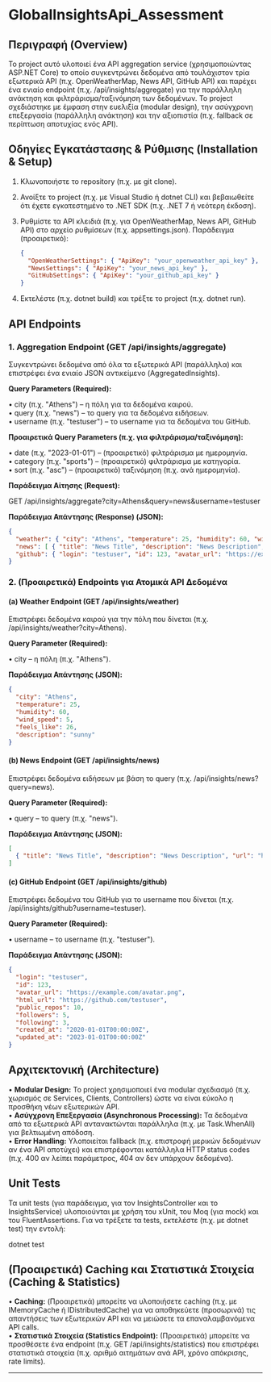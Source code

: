 # GlobalInsightsApi_Assessment

## Περιγραφή (Overview)

Το project αυτό υλοποιεί ένα API aggregation service (χρησιμοποιώντας ASP.NET Core) το οποίο συγκεντρώνει δεδομένα από τουλάχιστον τρία εξωτερικά API (π.χ. OpenWeatherMap, News API, GitHub API) και παρέχει ένα ενιαίο endpoint (π.χ. /api/insights/aggregate) για την παράλληλη ανάκτηση και φιλτράρισμα/ταξινόμηση των δεδομένων. Το project σχεδιάστηκε με έμφαση στην ευελιξία (modular design), την ασύγχρονη επεξεργασία (παράλληλη ανάκτηση) και την αξιοπιστία (π.χ. fallback σε περίπτωση αποτυχίας ενός API).

## Οδηγίες Εγκατάστασης & Ρύθμισης (Installation & Setup)

1. Κλωνοποιήστε το repository (π.χ. με git clone).
2. Ανοίξτε το project (π.χ. με Visual Studio ή dotnet CLI) και βεβαιωθείτε ότι έχετε εγκατεστημένο το .NET SDK (π.χ. .NET 7 ή νεότερη έκδοση).
3. Ρυθμίστε τα API κλειδιά (π.χ. για OpenWeatherMap, News API, GitHub API) στο αρχείο ρυθμίσεων (π.χ. appsettings.json). Παράδειγμα (προαιρετικό):

   ```json
   {
     "OpenWeatherSettings": { "ApiKey": "your_openweather_api_key" },
     "NewsSettings": { "ApiKey": "your_news_api_key" },
     "GitHubSettings": { "ApiKey": "your_github_api_key" }
   }
   ```
4. Εκτελέστε (π.χ. dotnet build) και τρέξτε το project (π.χ. dotnet run).

## API Endpoints

### 1. Aggregation Endpoint (GET /api/insights/aggregate)

Συγκεντρώνει δεδομένα από όλα τα εξωτερικά API (παράλληλα) και επιστρέφει ένα ενιαίο JSON αντικείμενο (AggregatedInsights).

**Query Parameters (Required):**

• city (π.χ. "Athens") – η πόλη για τα δεδομένα καιρού.  
• query (π.χ. "news") – το query για τα δεδομένα ειδήσεων.  
• username (π.χ. "testuser") – το username για τα δεδομένα του GitHub.

**Προαιρετικά Query Parameters (π.χ. για φιλτράρισμα/ταξινόμηση):**

• date (π.χ. "2023-01-01") – (προαιρετικό) φιλτράρισμα με ημερομηνία.  
• category (π.χ. "sports") – (προαιρετικό) φιλτράρισμα με κατηγορία.  
• sort (π.χ. "asc") – (προαιρετικό) ταξινόμηση (π.χ. ανά ημερομηνία).

**Παράδειγμα Αίτησης (Request):**

GET /api/insights/aggregate?city=Athens&query=news&username=testuser

**Παράδειγμα Απάντησης (Response) (JSON):**

```json
{
  "weather": { "city": "Athens", "temperature": 25, "humidity": 60, "wind_speed": 5, "feels_like": 26, "description": "sunny" },
  "news": [ { "title": "News Title", "description": "News Description", "url": "https://example.com/news", "source": "News Source", "publishedAt": "2023-01-01T00:00:00Z" } ],
  "github": { "login": "testuser", "id": 123, "avatar_url": "https://example.com/avatar.png", "html_url": "https://github.com/testuser", "public_repos": 10, "followers": 5, "following": 3, "created_at": "2020-01-01T00:00:00Z", "updated_at": "2023-01-01T00:00:00Z" }
}
```

### 2. (Προαιρετικά) Endpoints για Ατομικά API Δεδομένα

#### (a) Weather Endpoint (GET /api/insights/weather)

Επιστρέφει δεδομένα καιρού για την πόλη που δίνεται (π.χ. /api/insights/weather?city=Athens).

**Query Parameter (Required):**

• city – η πόλη (π.χ. "Athens").

**Παράδειγμα Απάντησης (JSON):**

```json
{
  "city": "Athens",
  "temperature": 25,
  "humidity": 60,
  "wind_speed": 5,
  "feels_like": 26,
  "description": "sunny"
}
```

#### (b) News Endpoint (GET /api/insights/news)

Επιστρέφει δεδομένα ειδήσεων με βάση το query (π.χ. /api/insights/news?query=news).

**Query Parameter (Required):**

• query – το query (π.χ. "news").

**Παράδειγμα Απάντησης (JSON):**

```json
[
  { "title": "News Title", "description": "News Description", "url": "https://example.com/news", "source": "News Source", "publishedAt": "2023-01-01T00:00:00Z" }
]
```

#### (c) GitHub Endpoint (GET /api/insights/github)

Επιστρέφει δεδομένα του GitHub για το username που δίνεται (π.χ. /api/insights/github?username=testuser).

**Query Parameter (Required):**

• username – το username (π.χ. "testuser").

**Παράδειγμα Απάντησης (JSON):**

```json
{
  "login": "testuser",
  "id": 123,
  "avatar_url": "https://example.com/avatar.png",
  "html_url": "https://github.com/testuser",
  "public_repos": 10,
  "followers": 5,
  "following": 3,
  "created_at": "2020-01-01T00:00:00Z",
  "updated_at": "2023-01-01T00:00:00Z"
}
```

## Αρχιτεκτονική (Architecture)

• **Modular Design:** Το project χρησιμοποιεί ένα modular σχεδιασμό (π.χ. χωρισμός σε Services, Clients, Controllers) ώστε να είναι εύκολο η προσθήκη νέων εξωτερικών API.  
• **Ασύγχρονη Επεξεργασία (Asynchronous Processing):** Τα δεδομένα από τα εξωτερικά API αντανακτώνται παράλληλα (π.χ. με Task.WhenAll) για βελτιωμένη απόδοση.  
• **Error Handling:** Υλοποιείται fallback (π.χ. επιστροφή μερικών δεδομένων αν ένα API αποτύχει) και επιστρέφονται κατάλληλα HTTP status codes (π.χ. 400 αν λείπει παράμετρος, 404 αν δεν υπάρχουν δεδομένα).

## Unit Tests

Τα unit tests (για παράδειγμα, για τον InsightsController και το InsightsService) υλοποιούνται με χρήση του xUnit, του Moq (για mock) και του FluentAssertions. Για να τρέξετε τα tests, εκτελέστε (π.χ. με dotnet test) την εντολή:

   dotnet test

## (Προαιρετικά) Caching και Στατιστικά Στοιχεία (Caching & Statistics)

• **Caching:** (Προαιρετικά) μπορείτε να υλοποιήσετε caching (π.χ. με IMemoryCache ή IDistributedCache) για να αποθηκεύετε (προσωρινά) τις απαντήσεις των εξωτερικών API και να μειώσετε τα επαναλαμβανόμενα API calls.  
• **Στατιστικά Στοιχεία (Statistics Endpoint):** (Προαιρετικά) μπορείτε να προσθέσετε ένα endpoint (π.χ. GET /api/insights/statistics) που επιστρέφει στατιστικά στοιχεία (π.χ. αριθμό αιτημάτων ανά API, χρόνο απόκρισης, rate limits).

---
